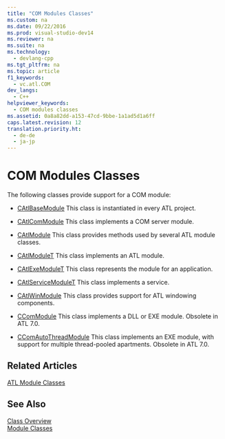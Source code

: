 ```yaml
---
title: "COM Modules Classes"
ms.custom: na
ms.date: 09/22/2016
ms.prod: visual-studio-dev14
ms.reviewer: na
ms.suite: na
ms.technology: 
  - devlang-cpp
ms.tgt_pltfrm: na
ms.topic: article
f1_keywords: 
  - vc.atl.COM
dev_langs: 
  - C++
helpviewer_keywords: 
  - COM modules classes
ms.assetid: 0a8a82dd-a153-47cd-9bbe-1a1ad5d1a6ff
caps.latest.revision: 12
translation.priority.ht: 
  - de-de
  - ja-jp
---
```

# COM Modules Classes
The following classes provide support for a COM module:  
  
-   [CAtlBaseModule](../vs140/catlbasemodule-class.md) This class is instantiated in every ATL project.  
  
-   [CAtlComModule](../vs140/catlcommodule-class.md) This class implements a COM server module.  
  
-   [CAtlModule](../vs140/catlmodule-class.md) This class provides methods used by several ATL module classes.  
  
-   [CAtlModuleT](../vs140/catlmodulet-class.md) This class implements an ATL module.  
  
-   [CAtlExeModuleT](../vs140/catlexemodulet-class.md) This class represents the module for an application.  
  
-   [CAtlServiceModuleT](../vs140/catlservicemodulet-class.md) This class implements a service.  
  
-   [CAtlWinModule](../vs140/catlwinmodule-class.md) This class provides support for ATL windowing components.  
  
-   [CComModule](../vs140/ccommodule-class.md) This class implements a DLL or EXE module. Obsolete in ATL 7.0.  
  
-   [CComAutoThreadModule](../vs140/ccomautothreadmodule-class.md) This class implements an EXE module, with support for multiple thread-pooled apartments. Obsolete in ATL 7.0.  
  
## Related Articles  
 [ATL Module Classes](../vs140/atl-module-classes.md)  
  
## See Also  
 [Class Overview](../vs140/atl-class-overview.md)   
 [Module Classes](../vs140/atl-module-classes.md)